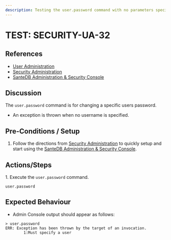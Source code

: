 ```yaml
---
description: Testing the user.password command with no parameters specified.
---
```


# TEST: SECURITY-UA-32

## References

* [User Administration](../../../../../../operations/server-administration/santedb-icdr-admin-console/user-administration.md)
* [Security Administration](../../../../../../operations/system-administration/security-administration/#demo-environment)&#x20;
* [SanteDB Administration & Security Console](../../../../../../operations/server-administration/santedb-icdr-admin-console/)

## Discussion

The `user.password` command is for changing a specific users password.

* An exception is thrown when no username is specified.

## Pre-Conditions / Setup

1. Follow the directions from [Security Administration](../../../../../../operations/system-administration/security-administration/#demo-environment) to quickly setup and start using the [SanteDB Administration & Security Console](../../../../../../operations/server-administration/santedb-icdr-admin-console/).

## Actions/Steps

1\. Execute the `user.password` command.

```
user.password
```

## Expected Behaviour

* Admin Console output should appear as follows:

```
> user.password
ERR: Exception has been thrown by the target of an invocation.
        1:Must specify a user
```
